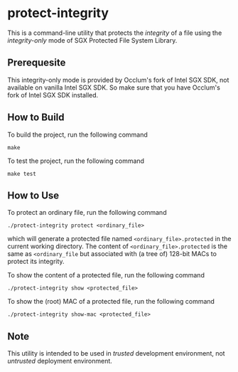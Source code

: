 # protect-integrity

This is a command-line utility that protects the _integrity_ of a file using the _integrity-only_ mode of SGX Protected File System Library.

## Prerequesite

This integrity-only mode is provided by Occlum's fork of Intel SGX SDK, not available on vanilla Intel SGX SDK. So make sure that you have Occlum's fork of Intel SGX SDK installed.

## How to Build

To build the project, run the following command

    make

To test the project, run the following command

    make test

## How to Use

To protect an ordinary file, run the following command

    ./protect-integrity protect <ordinary_file>

which will generate a protected file named `<ordinary_file>.protected` in the current working directory. The content of `<ordinary_file>.protected` is the same as `<ordinary_file` but associated with (a tree of) 128-bit MACs to protect its integrity.

To show the content of a protected file, run the following command

    ./protect-integrity show <protected_file>

To show the (root) MAC of a protected file, run the following command

    ./protect-integrity show-mac <protected_file>

## Note

This utility is intended to be used in _trusted_ development environment, not _untrusted_ deployment environment.
